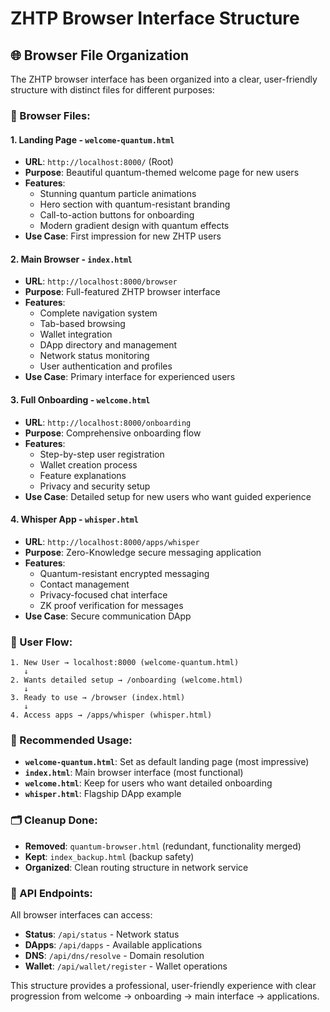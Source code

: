 # ZHTP Browser Interface Structure

## 🌐 **Browser File Organization**

The ZHTP browser interface has been organized into a clear, user-friendly structure with distinct files for different purposes:

### **📁 Browser Files:**

#### **1. Landing Page - `welcome-quantum.html`**
- **URL**: `http://localhost:8000/` (Root)
- **Purpose**: Beautiful quantum-themed welcome page for new users
- **Features**:
  - Stunning quantum particle animations
  - Hero section with quantum-resistant branding
  - Call-to-action buttons for onboarding
  - Modern gradient design with quantum effects
- **Use Case**: First impression for new ZHTP users

#### **2. Main Browser - `index.html`**
- **URL**: `http://localhost:8000/browser`
- **Purpose**: Full-featured ZHTP browser interface
- **Features**:
  - Complete navigation system
  - Tab-based browsing
  - Wallet integration
  - DApp directory and management
  - Network status monitoring
  - User authentication and profiles
- **Use Case**: Primary interface for experienced users

#### **3. Full Onboarding - `welcome.html`**
- **URL**: `http://localhost:8000/onboarding`
- **Purpose**: Comprehensive onboarding flow
- **Features**:
  - Step-by-step user registration
  - Wallet creation process
  - Feature explanations
  - Privacy and security setup
- **Use Case**: Detailed setup for new users who want guided experience

#### **4. Whisper App - `whisper.html`**
- **URL**: `http://localhost:8000/apps/whisper`
- **Purpose**: Zero-Knowledge secure messaging application
- **Features**:
  - Quantum-resistant encrypted messaging
  - Contact management
  - Privacy-focused chat interface
  - ZK proof verification for messages
- **Use Case**: Secure communication DApp

### **🔄 User Flow:**

```
1. New User → localhost:8000 (welcome-quantum.html)
   ↓
2. Wants detailed setup → /onboarding (welcome.html)
   ↓
3. Ready to use → /browser (index.html)
   ↓
4. Access apps → /apps/whisper (whisper.html)
```

### **🎯 Recommended Usage:**

- **`welcome-quantum.html`**: Set as default landing page (most impressive)
- **`index.html`**: Main browser interface (most functional)
- **`welcome.html`**: Keep for users who want detailed onboarding
- **`whisper.html`**: Flagship DApp example

### **🗂️ Cleanup Done:**

- **Removed**: `quantum-browser.html` (redundant, functionality merged)
- **Kept**: `index_backup.html` (backup safety)
- **Organized**: Clean routing structure in network service

### **📡 API Endpoints:**

All browser interfaces can access:
- **Status**: `/api/status` - Network status
- **DApps**: `/api/dapps` - Available applications  
- **DNS**: `/api/dns/resolve` - Domain resolution
- **Wallet**: `/api/wallet/register` - Wallet operations

This structure provides a professional, user-friendly experience with clear progression from welcome → onboarding → main interface → applications.
